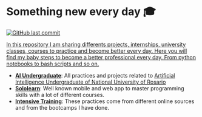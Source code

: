 # Something new every day 🎓
<p align="left">
    <a href="https://github.com/agusle/something_new_everyday/commits/master"> 
    <img src="https://img.shields.io/github/last-commit/agusle/something_new_everyday?logo=Github"
         alt="GitHub last commit">
</p>

In this repository I am sharing differents projects, internships, university classes, courses to practice and become better every day. Here you will find my baby steps to become a better professional every day. From python notebooks to bash scripts and so on.  

- [**AI Undergraduate**](https://github.com/agusle/something_new_everyday/tree/master/ai_undergraduate): All practices and projects related to [Artificial Intelligence Undergraduate of National University of Rosario](https://web.fceia.unr.edu.ar/es/carreras/carreras-de-pregrado/2165-tecnicatura-universitaria-en-inteligencia-artificial.html)
- [**Sololearn**](https://github.com/agusle/something_new_everyday/tree/master/sololearn): Well known mobile and web app to master programming skills with a lot of different courses.
- [**Intensive Training**](https://github.com/agusle/something_new_everyday/tree/master/intensive_training): These practices come from different online sources and from the bootcamps I have done.
